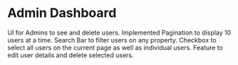 # Admin Dashboard

UI for Admins to see and delete users.
Implemented Pagination to display 10 users at a time.
Search Bar to filter users on any property.
Checkbox to select all users on the current page as well as individual users.
Feature to edit user details and delete selected users.

